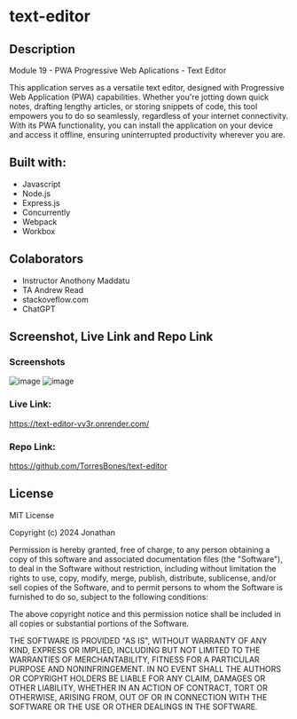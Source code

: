 # text-editor

## Description

Module 19 - PWA Progressive Web Aplications - Text Editor

This application serves as a versatile text editor, designed with Progressive Web Application (PWA) capabilities. Whether you're jotting down quick notes, drafting lengthy articles, or storing snippets of code, this tool empowers you to do so seamlessly, regardless of your internet connectivity. With its PWA functionality, you can install the application on your device and access it offline, ensuring uninterrupted productivity wherever you are.

## Built with:
- Javascript
- Node.js
- Express.js
- Concurrently
- Webpack
- Workbox

## Colaborators
- Instructor Anothony Maddatu
- TA Andrew Read
- stackoveflow.com
- ChatGPT

## Screenshot, Live Link and Repo Link
### Screenshots
![image](https://github.com/TorresBones/text-editor/assets/143949132/9d4d6b4e-05b7-4774-8fc1-f4f9fc266618)
![image](https://github.com/TorresBones/text-editor/assets/143949132/26408992-c9d8-4e4b-96c9-a9f57bfe7908)
### Live Link:
https://text-editor-vv3r.onrender.com/
### Repo Link:
https://github.com/TorresBones/text-editor

## License
MIT License

Copyright (c) 2024 Jonathan

Permission is hereby granted, free of charge, to any person obtaining a copy
of this software and associated documentation files (the "Software"), to deal
in the Software without restriction, including without limitation the rights
to use, copy, modify, merge, publish, distribute, sublicense, and/or sell
copies of the Software, and to permit persons to whom the Software is
furnished to do so, subject to the following conditions:

The above copyright notice and this permission notice shall be included in all
copies or substantial portions of the Software.

THE SOFTWARE IS PROVIDED "AS IS", WITHOUT WARRANTY OF ANY KIND, EXPRESS OR
IMPLIED, INCLUDING BUT NOT LIMITED TO THE WARRANTIES OF MERCHANTABILITY,
FITNESS FOR A PARTICULAR PURPOSE AND NONINFRINGEMENT. IN NO EVENT SHALL THE
AUTHORS OR COPYRIGHT HOLDERS BE LIABLE FOR ANY CLAIM, DAMAGES OR OTHER
LIABILITY, WHETHER IN AN ACTION OF CONTRACT, TORT OR OTHERWISE, ARISING FROM,
OUT OF OR IN CONNECTION WITH THE SOFTWARE OR THE USE OR OTHER DEALINGS IN THE
SOFTWARE.


